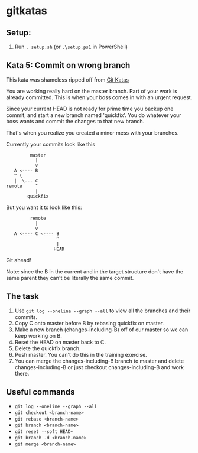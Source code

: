 # gitkatas
## Setup:

1. Run `. setup.sh` (or `.\setup.ps1` in PowerShell)

## Kata 5: Commit on wrong branch
This kata was shameless ripped off from [Git Katas](http://blog.schauderhaft.de/gitkata/)

You are working really hard on the master branch. 
Part of your work is already committed. This is when your boss comes in with an urgent request.

Since your current HEAD is not ready for prime time you backup one commit, and start a new branch named 'quickfix'. You do whatever your boss wants and commit the changes to that new branch.

That's when you realize you created a minor mess with your branches.

Currently your commits look like this
```
         master
           |
           v
   A <---- B
   ^ \
   |  \--- C
remote     ^
           |
        quickfix
```
But you want it to look like this:
```
         remote
           |
           v
   A <---- C <---- B
                   ^
                   |
                  HEAD
```

Git ahead!

Note: since the B in the current and in the target structure don't have the same parent they can't be literally the same commit.

## The task

1. Use `git log --oneline --graph --all` to view all the branches and their commits.
2. Copy C onto master before B by rebasing quickfix on master.
3. Make a new branch (changes-including-B) off of our master so we can keep working on B.
4. Reset the HEAD on master back to C.
5. Delete the quickfix branch.
6. Push master. You can't do this in the training exercise.
7. You can merge the changes-including-B branch to master and delete changes-including-B or just checkout changes-including-B and work there.

## Useful commands
- `git log --oneline --graph --all`
- `git checkout <branch-name>`
- `git rebase <branch-name>`
- `git branch <branch-name>`
- `git reset --soft HEAD~`
- `git branch -d <branch-name>`
- `git merge <branch-name>`

